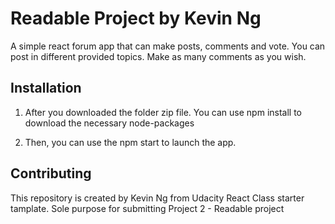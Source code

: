 # Readable Project by Kevin Ng

A simple react forum app that can make posts, comments and vote.
You can post in different provided topics. Make as many comments as you wish.


## Installation

1. After you downloaded the folder zip file. You can use npm install to download the necessary node-packages

2. Then, you can use the npm start to launch the app.


## Contributing

This repository is created by Kevin Ng from Udacity React Class starter tamplate. Sole purpose for submitting Project 2 - Readable project  


